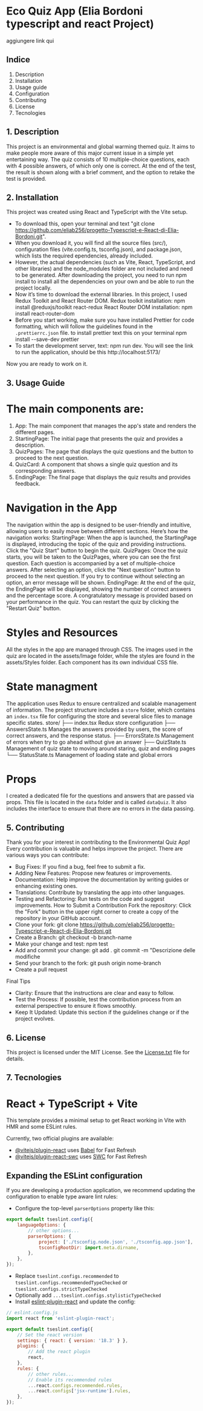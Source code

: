 # Eco Quiz App (Elia Bordoni typescript and react Project)

aggiungere link qui

## Indice

1. Description
2. Installation
3. Usage guide
4. Configuration
5. Contributing
6. License
7. Tecnologies

## 1. Description

This project is an environmental and global warming themed quiz. It aims to make people more aware of this major current issue in a simple yet entertaining way. The quiz consists of 10 multiple-choice questions, each with 4 possible answers, of which only one is correct. At the end of the test, the result is shown along with a brief comment, and the option to retake the test is provided.

## 2. Installation

This project was created using React and TypeScript with the Vite setup.

-   To download this, open your terminal and text "git clone https://github.com/eliab256/progetto-Typescript-e-React-di-Elia-Bordoni.git".
-   When you download it, you will find all the source files (src/), configuration files (vite.config.ts, tsconfig.json), and package.json,
    which lists the required ependencies, already included.
-   However, the actual dependencies (such as Vite, React, TypeScript, and other libraries) and the node_modules folder are not included and need to be generated.
    After downloading the project, you need to run npm install to install all the dependencies on your own and be able to run the project locally.
-   Now it’s time to download the external libraries. In this project, I used Redux Toolkit and React Router DOM.
    Redux toolkit installation: npm install @reduxjs/toolkit react-redux
    React Router DOM installation: npm install react-router-dom
-   Before you start working, make sure you have installed Prettier for code formatting, which will follow the guidelines found in the `.prettierrc.json` file.
    to install prettier text this on your terminal npm install --save-dev prettier
-   To start the development server, text: npm run dev. You will see the link to run the application, should be this http://localhost:5173/

Now you are ready to work on it.

## 3. Usage Guide

# The main components are:

1. App: The main component that manages the app's state and renders the different pages.
2. StartingPage: The initial page that presents the quiz and provides a description.
3. QuizPages: The page that displays the quiz questions and the button to proceed to the next question.
4. QuizCard: A component that shows a single quiz question and its corresponding answers.
5. EndingPage: The final page that displays the quiz results and provides feedback.

# Navigation in the App

The navigation within the app is designed to be user-friendly and intuitive, allowing users to easily move between different sections. Here’s how the navigation works:
StartingPage: When the app is launched, the StartingPage is displayed, introducing the topic of the quiz and providing instructions. Click the "Quiz Start" button to begin the quiz.
QuizPages: Once the quiz starts, you will be taken to the QuizPages, where you can see the first question. Each question is accompanied by a set of multiple-choice answers. After selecting an option, click the "Next question" button to proceed to the next question. If you try to continue without selecting an option, an error message will be shown.
EndingPage: At the end of the quiz, the EndingPage will be displayed, showing the number of correct answers and the percentage score. A congratulatory message is provided based on your performance in the quiz. You can restart the quiz by clicking the "Restart Quiz" button.

# Styles and Resources

All the styles in the app are managed through CSS. The images used in the quiz are located in the assets/Image folder, while the styles are found in the assets/Styles folder. Each component has its own individual CSS file.

# State managment

The application uses Redux to ensure centralized and scalable management of information. The project structure includes a `store` folder, which contains an `index.tsx` file for configuring the store and several slice files to manage specific states.
store/
├── index.tsx Redux store configuration
├── AnswersState.ts Manages the answers provided by users, the score of correct answers, and the response status.
├── ErrorsState.ts Management of errors when try to go ahead without give an answer
├── QuizState.ts Management of quiz state to moving around staring, quiz and ending pages
└── StatusState.ts Management of loading state and global errors

# Props

I created a dedicated file for the questions and answers that are passed via props. This file is located in the `data` folder and is called `dataQuiz`. It also includes the interface to ensure that there are no errors in the data passing.

## 5. Contributing

Thank you for your interest in contributing to the Environmental Quiz App! Every contribution is valuable and helps improve the project.
There are various ways you can contribute:

-   Bug Fixes: If you find a bug, feel free to submit a fix.
-   Adding New Features: Propose new features or improvements.
-   Documentation: Help improve the documentation by writing guides or enhancing existing ones.
-   Translations: Contribute by translating the app into other languages.
-   Testing and Refactoring: Run tests on the code and suggest improvements.
    How to Submit a Contribution
    Fork the repository: Click the "Fork" button in the upper right corner to create a copy of the repository in your GitHub account.
-   Clone your fork: git clone https://github.com/eliab256/progetto-Typescript-e-React-di-Elia-Bordoni.git
-   Create a Branch: git checkout -b branch-name
-   Make your change and test: npm test
-   Add and commit your change:
    git add .
    git commit -m "Descrizione delle modifiche
-   Send your branch to the fork: git push origin nome-branch
-   Create a pull request

Final Tips

-   Clarity: Ensure that the instructions are clear and easy to follow.
-   Test the Process: If possible, test the contribution process from an external perspective to ensure it flows smoothly.
-   Keep It Updated: Update this section if the guidelines change or if the project evolves.

## 6. License

This project is licensed under the MIT License. See the [License.txt](LICENSE) file for details.

## 7. Tecnologies

# React + TypeScript + Vite

This template provides a minimal setup to get React working in Vite with HMR and some ESLint rules.

Currently, two official plugins are available:

-   [@vitejs/plugin-react](https://github.com/vitejs/vite-plugin-react/blob/main/packages/plugin-react/README.md) uses [Babel](https://babeljs.io/) for Fast Refresh
-   [@vitejs/plugin-react-swc](https://github.com/vitejs/vite-plugin-react-swc) uses [SWC](https://swc.rs/) for Fast Refresh

## Expanding the ESLint configuration

If you are developing a production application, we recommend updating the configuration to enable type aware lint rules:

-   Configure the top-level `parserOptions` property like this:

```js
export default tseslint.config({
    languageOptions: {
        // other options...
        parserOptions: {
            project: ['./tsconfig.node.json', './tsconfig.app.json'],
            tsconfigRootDir: import.meta.dirname,
        },
    },
});
```

-   Replace `tseslint.configs.recommended` to `tseslint.configs.recommendedTypeChecked` or `tseslint.configs.strictTypeChecked`
-   Optionally add `...tseslint.configs.stylisticTypeChecked`
-   Install [eslint-plugin-react](https://github.com/jsx-eslint/eslint-plugin-react) and update the config:

```js
// eslint.config.js
import react from 'eslint-plugin-react';

export default tseslint.config({
    // Set the react version
    settings: { react: { version: '18.3' } },
    plugins: {
        // Add the react plugin
        react,
    },
    rules: {
        // other rules...
        // Enable its recommended rules
        ...react.configs.recommended.rules,
        ...react.configs['jsx-runtime'].rules,
    },
});
```
